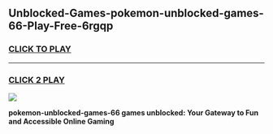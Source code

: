 
## Unblocked-Games-pokemon-unblocked-games-66-Play-Free-6rgqp
<h3>
<a href="https://premium76.site?title=pokemon-unblocked-games-66&ref=21A">CLICK TO PLAY</a></h3>
<hr>

<h3>
<a href="https://premium76.site?title=pokemon-unblocked-games-66&ref=21A">CLICK 2 PLAY</a>
  
</h3>

<a href="https://premium76.site?title=pokemon-unblocked-games-66&ref=21A"><img src="https://clearcache.store/games.png"></a>


**pokemon-unblocked-games-66 games unblocked: Your Gateway to Fun and Accessible Online Gaming**
